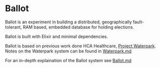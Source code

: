 # Ballot

Ballot is an experiment in building a distributed, geographically
fault-tolerant, RAM based, embedded database for holding elections.

Ballot is built with Elixir and minimal dependencies.

Ballot is based on previous work done HCA Healthcare, [Project Waterpark](https://www.youtube.com/watch?v=pQ0CvjAJXz4). Notes on the Waterpark system can be found in [Waterpark.md](/docs/Waterpark.md)

For an in-depth explaination of the Ballot system see [Ballot.md](/docs/Ballot.md)

